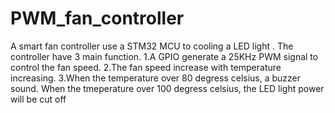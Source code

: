 # PWM_fan_controller
A smart fan controller use a STM32 MCU to cooling a LED light . The controller have 3 main function. 1.A GPIO generate a 25KHz PWM signal to control the fan speed. 2.The fan speed increase with temperature increasing. 3.When the temperature over 80 degress celsius, a buzzer sound. When the tmeperature over 100 degress celsius, the LED light power will be cut off
